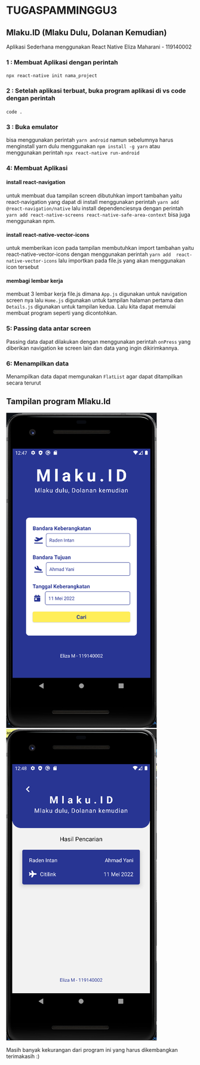 # TUGASPAMMINGGU3 
## Mlaku.ID (Mlaku Dulu, Dolanan Kemudian)
Aplikasi Sederhana menggunakan React Native
Eliza Maharani - 119140002

### 1 : Membuat Aplikasi dengan perintah
`npx react-native init nama_project`

### 2 : Setelah aplikasi terbuat, buka program aplikasi di vs code dengan perintah
`code .`

### 3 : Buka emulator
bisa menggunakan perintah `yarn android` namun sebelumnya harus menginstall yarn dulu menggunakan `npm install -g yarn` atau menggunakan perintah `npx react-native run-android`

### 4: Membuat Aplikasi 
#### install react-navigation
untuk membuat dua tampilan screen dibutuhkan import tambahan yaitu react-navigation yang dapat di install menggunakan perintah `yarn add @react-navigation/native` lalu install dependenciesnya dengan perintah `yarn add react-native-screens react-native-safe-area-context` bisa juga menggunakan npm.

#### install react-native-vector-icons
untuk memberikan icon pada tampilan membutuhkan import tambahan yaitu react-native-vector-icons dengan menggunakan perintah `yarn add  react-native-vector-icons` lalu importkan pada file.js yang akan menggunakan icon tersebut

#### membagi lembar kerja
membuat 3 lembar kerja file.js dimana `App.js` digunakan untuk navigation screen nya lalu `Home.js` digunakan untuk tampilan halaman pertama dan `Details.js` digunakan untuk tampilan kedua. Lalu kita dapat memulai membuat program seperti yang dicontohkan.

### 5: Passing data antar screen
Passing data dapat dilakukan dengan menggunakan perintah `onPress` yang diberikan navigation ke screen lain dan data yang ingin dikirimkannya.

### 6: Menampilkan data
Menampilkan data dapat memgunakan `FlatList` agar dapat ditampilkan secara terurut

## Tampilan program Mlaku.Id 

![](src/images/Mlaku.Id_1.png)
![](src/images/Mlaku.Id_2.png)

Masih banyak kekurangan dari program ini yang harus dikembangkan terimakasih :) 
